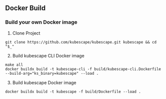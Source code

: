 ## Docker Build

### Build your own Docker image

1. Clone Project
```
git clone https://github.com/kubescape/kubescape.git kubescape && cd "$_"
```

2. Build kubescape CLI Docker image
```
make all
docker buildx build -t kubescape-cli -f build/kubescape-cli.Dockerfile --build-arg="ks_binary=kubescape" --load .
```

3. Build kubescape Docker image
```
docker buildx build -t kubescape -f build/Dockerfile --load .
```
